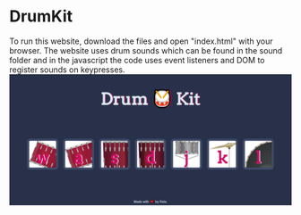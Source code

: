 # DrumKit
To run this website, download the files and open "index.html" with your browser. The website uses drum sounds which can be found in the sound folder and in the javascript the code uses event listeners and DOM to register sounds on keypresses.
<img src="https://github.com/rida-hash/DrumKit/blob/main/images/screenCapture.png?raw=true"></img>
